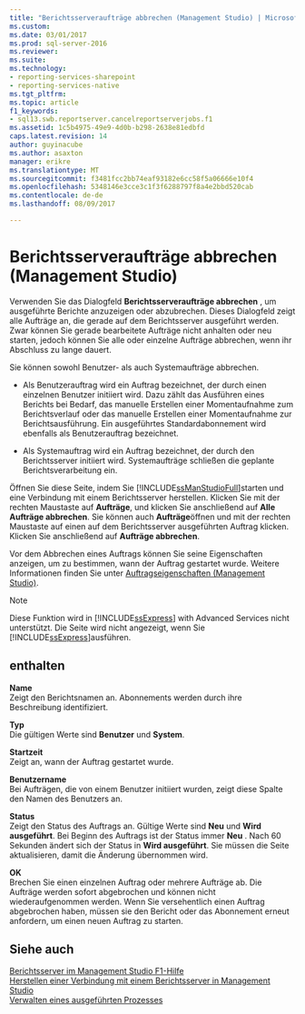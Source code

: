 ```yaml
---
title: "Berichtsserveraufträge abbrechen (Management Studio) | Microsoft-Dokumentation"
ms.custom: 
ms.date: 03/01/2017
ms.prod: sql-server-2016
ms.reviewer: 
ms.suite: 
ms.technology:
- reporting-services-sharepoint
- reporting-services-native
ms.tgt_pltfrm: 
ms.topic: article
f1_keywords:
- sql13.swb.reportserver.cancelreportserverjobs.f1
ms.assetid: 1c5b4975-49e9-4d0b-b298-2638e81edbfd
caps.latest.revision: 14
author: guyinacube
ms.author: asaxton
manager: erikre
ms.translationtype: MT
ms.sourcegitcommit: f3481fcc2bb74eaf93182e6cc58f5a06666e10f4
ms.openlocfilehash: 5348146e3cce3c1f3f6288797f8a4e2bbd520cab
ms.contentlocale: de-de
ms.lasthandoff: 08/09/2017

---
```

# <a name="cancel-report-server-jobs-management-studio"></a>Berichtsserveraufträge abbrechen (Management Studio)
  Verwenden Sie das Dialogfeld **Berichtsserveraufträge abbrechen** , um ausgeführte Berichte anzuzeigen oder abzubrechen. Dieses Dialogfeld zeigt alle Aufträge an, die gerade auf dem Berichtsserver ausgeführt werden. Zwar können Sie gerade bearbeitete Aufträge nicht anhalten oder neu starten, jedoch können Sie alle oder einzelne Aufträge abbrechen, wenn ihr Abschluss zu lange dauert.  
  
 Sie können sowohl Benutzer- als auch Systemaufträge abbrechen.  
  
-   Als Benutzerauftrag wird ein Auftrag bezeichnet, der durch einen einzelnen Benutzer initiiert wird. Dazu zählt das Ausführen eines Berichts bei Bedarf, das manuelle Erstellen einer Momentaufnahme zum Berichtsverlauf oder das manuelle Erstellen einer Momentaufnahme zur Berichtsausführung. Ein ausgeführtes Standardabonnement wird ebenfalls als Benutzerauftrag bezeichnet.  
  
-   Als Systemauftrag wird ein Auftrag bezeichnet, der durch den Berichtsserver initiiert wird. Systemaufträge schließen die geplante Berichtsverarbeitung ein.  
  
 Öffnen Sie diese Seite, indem Sie [!INCLUDE[ssManStudioFull](../../includes/ssmanstudiofull-md.md)]starten und eine Verbindung mit einem Berichtsserver herstellen. Klicken Sie mit der rechten Maustaste auf **Aufträge**, und klicken Sie anschließend auf **Alle Aufträge abbrechen**. Sie können auch **Aufträge**öffnen und mit der rechten Maustaste auf einen auf dem Berichtsserver ausgeführten Auftrag klicken. Klicken Sie anschließend auf **Aufträge abbrechen**.  
  
 Vor dem Abbrechen eines Auftrags können Sie seine Eigenschaften anzeigen, um zu bestimmen, wann der Auftrag gestartet wurde. Weitere Informationen finden Sie unter [Auftragseigenschaften &#40;Management Studio&#41;](../../reporting-services/tools/job-properties-management-studio.md).  
  
> [!NOTE]  
>  Diese Funktion wird in [!INCLUDE[ssExpress](../../includes/ssexpress-md.md)] with Advanced Services nicht unterstützt. Die Seite wird nicht angezeigt, wenn Sie [!INCLUDE[ssExpress](../../includes/ssexpress-md.md)]ausführen.  
  
## <a name="options"></a>enthalten  
 **Name**  
 Zeigt den Berichtsnamen an. Abonnements werden durch ihre Beschreibung identifiziert.  
  
 **Typ**  
 Die gültigen Werte sind **Benutzer** und **System**.  
  
 **Startzeit**  
 Zeigt an, wann der Auftrag gestartet wurde.  
  
 **Benutzername**  
 Bei Aufträgen, die von einem Benutzer initiiert wurden, zeigt diese Spalte den Namen des Benutzers an.  
  
 **Status**  
 Zeigt den Status des Auftrags an. Gültige Werte sind **Neu** und **Wird ausgeführt**. Bei Beginn des Auftrags ist der Status immer **Neu** . Nach 60 Sekunden ändert sich der Status in **Wird ausgeführt**. Sie müssen die Seite aktualisieren, damit die Änderung übernommen wird.  
  
 **OK**  
 Brechen Sie einen einzelnen Auftrag oder mehrere Aufträge ab. Die Aufträge werden sofort abgebrochen und können nicht wiederaufgenommen werden. Wenn Sie versehentlich einen Auftrag abgebrochen haben, müssen sie den Bericht oder das Abonnement erneut anfordern, um einen neuen Auftrag zu starten.  
  
## <a name="see-also"></a>Siehe auch  
 [Berichtsserver im Management Studio F1-Hilfe](../../reporting-services/tools/report-server-in-management-studio-f1-help.md)   
 [Herstellen einer Verbindung mit einem Berichtsserver in Management Studio](../../reporting-services/tools/connect-to-a-report-server-in-management-studio.md)   
 [Verwalten eines ausgeführten Prozesses](../../reporting-services/subscriptions/manage-a-running-process.md)  
  
  
